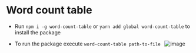 
# Word count table

- Run `npm i -g word-count-table` or `yarn add global word-count-table` to install the package

- To run the package execute `word-count-table path-to-file `
![image](https://github.com/skv93-coder/word-count-table/assets/68867418/d70883e0-5820-4649-bc7b-22d645a9b94b)
